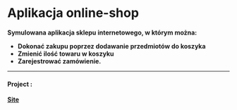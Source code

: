 
<h1>Aplikacja online-shop</h1>
<b>Symulowana aplikacja sklepu internetowego, w którym można:</p>
<ul>
  <li>Dokonać zakupu poprzez dodawanie przedmiotów do koszyka</li>
  <li>Zmienić ilość towaru w koszyku</li>
  <li>Zarejestrować zamówienie.</li>
</ul>
<hr>
<h4>Project :</h4>
<a href='http://heraskov.pythonanywhere.com/'>Site</a>
